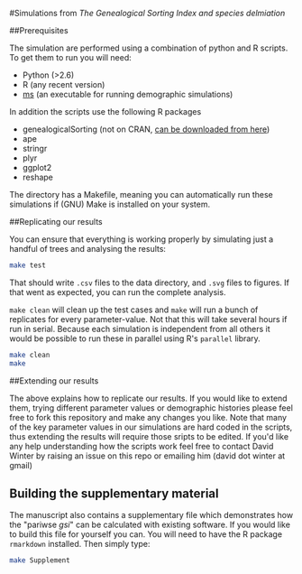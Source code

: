 #Simulations from _The Genealogical Sorting Index and species delmiation_

##Prerequisites

The simulation are performed using a combination of python and R scripts. To get
them to run you will need:

 * Python (>2.6)
 * R (any recent version)
 * [ms](http://home.uchicago.edu/rhudson1/source/mksamples.html) (an executable for running demographic simulations)
 
In addition the scripts use the following R packages

 * genealogicalSorting (not on CRAN, [can be downloaded from here](http://www.molecularevolution.org/software/phylogenetics/gsi))
 * ape
 * stringr
 * plyr
 * ggplot2
 * reshape

The directory has a Makefile, meaning you can automatically run these
simulations if (GNU) Make is installed on your system.

##Replicating our results

You can ensure that everything is working properly by simulating just a handful
of trees and analysing the results:

```sh
make test
```

That should write `.csv` files to the data directory, and `.svg` files to
figures. If that went as expected, you can run the complete analysis.

`make clean` will clean up the test cases and `make` will run a bunch of
replicates for every parameter-value. Not that this will take several hours if
run in serial. Because each simulation is independent from all others it would
be possible to run these in parallel using R's `parallel` library. 

```sh
make clean
make
```

##Extending our results

The above explains how to replicate our results. If you would like to extend
them, trying different parameter values or demographic histories please feel
free to fork this repository and make any changes you like. Note that many of
the key parameter values in our simulations are hard coded in the scripts, thus
extending the results will require those sripts to be edited. If you'd like any
help understanding how the scripts work feel free to contact David Winter by
raising an issue on this repo or emailing him (david dot winter at gmail)

## Building the supplementary material

The manuscript also contains a supplementary file which demonstrates how the
"pariwse _gsi_" can be calculated with existing software. If you would like to
build this file for yourself you can. You will need to have the R package
`rmarkdown` installed. Then simply type:

```sh
make Supplement
```
